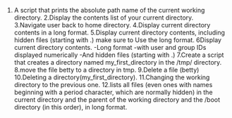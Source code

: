 1. A script that prints the absolute path name of the current working directory.
2.Display the contents list of your current directory.
3.Navigate user back to home directory.
4.Display current directory contents in a long format.
5.Display current directory contents, including hidden files (starting with .) make sure to Use the long format.
6Display current directory contents.
-Long format
-with user and group IDs displayed numerically
-And hidden files (starting with .)
7.Create a script that creates a directory named my_first_directory in the /tmp/ directory.
8.move the file betty to a directory in tmp.
9.Delete a file (betty)
10.Deleting a directory(my_first_directory).
11.Changing the working directory to the previous one.
12.lists all files (even ones with names beginning with a period character, which are normally hidden) in the current directory and the parent of the working directory and the /boot directory (in this order), in long format.
